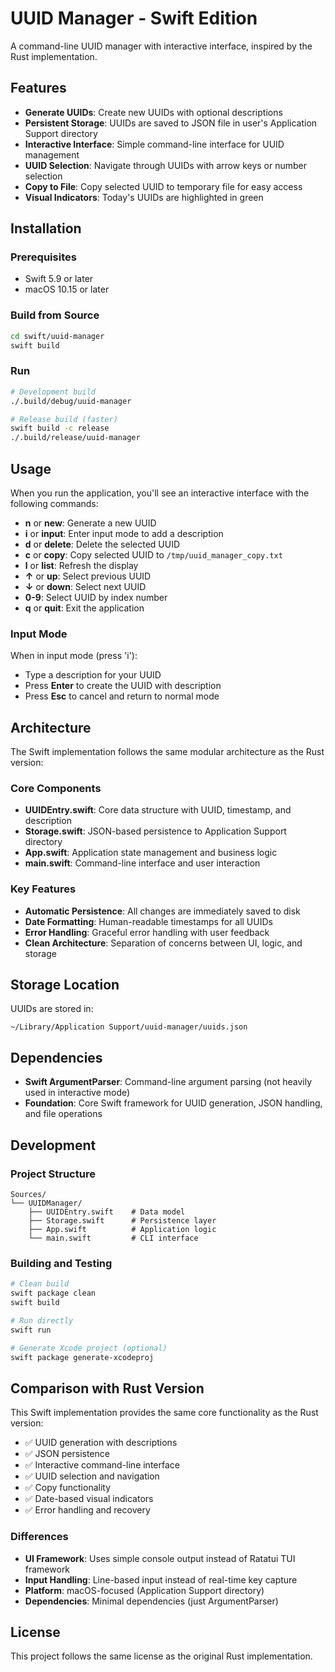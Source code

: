 # UUID Manager - Swift Edition

A command-line UUID manager with interactive interface, inspired by the Rust implementation.

## Features

- **Generate UUIDs**: Create new UUIDs with optional descriptions
- **Persistent Storage**: UUIDs are saved to JSON file in user's Application Support directory
- **Interactive Interface**: Simple command-line interface for UUID management
- **UUID Selection**: Navigate through UUIDs with arrow keys or number selection
- **Copy to File**: Copy selected UUID to temporary file for easy access
- **Visual Indicators**: Today's UUIDs are highlighted in green

## Installation

### Prerequisites

- Swift 5.9 or later
- macOS 10.15 or later

### Build from Source

```bash
cd swift/uuid-manager
swift build
```

### Run

```bash
# Development build
./.build/debug/uuid-manager

# Release build (faster)
swift build -c release
./.build/release/uuid-manager
```

## Usage

When you run the application, you'll see an interactive interface with the following commands:

- **n** or **new**: Generate a new UUID
- **i** or **input**: Enter input mode to add a description
- **d** or **delete**: Delete the selected UUID
- **c** or **copy**: Copy selected UUID to `/tmp/uuid_manager_copy.txt`
- **l** or **list**: Refresh the display
- **↑** or **up**: Select previous UUID
- **↓** or **down**: Select next UUID
- **0-9**: Select UUID by index number
- **q** or **quit**: Exit the application

### Input Mode

When in input mode (press 'i'):
- Type a description for your UUID
- Press **Enter** to create the UUID with description
- Press **Esc** to cancel and return to normal mode

## Architecture

The Swift implementation follows the same modular architecture as the Rust version:

### Core Components

- **UUIDEntry.swift**: Core data structure with UUID, timestamp, and description
- **Storage.swift**: JSON-based persistence to Application Support directory
- **App.swift**: Application state management and business logic
- **main.swift**: Command-line interface and user interaction

### Key Features

- **Automatic Persistence**: All changes are immediately saved to disk
- **Date Formatting**: Human-readable timestamps for all UUIDs
- **Error Handling**: Graceful error handling with user feedback
- **Clean Architecture**: Separation of concerns between UI, logic, and storage

## Storage Location

UUIDs are stored in:
```
~/Library/Application Support/uuid-manager/uuids.json
```

## Dependencies

- **Swift ArgumentParser**: Command-line argument parsing (not heavily used in interactive mode)
- **Foundation**: Core Swift framework for UUID generation, JSON handling, and file operations

## Development

### Project Structure

```
Sources/
└── UUIDManager/
    ├── UUIDEntry.swift    # Data model
    ├── Storage.swift      # Persistence layer
    ├── App.swift          # Application logic
    └── main.swift         # CLI interface
```

### Building and Testing

```bash
# Clean build
swift package clean
swift build

# Run directly
swift run

# Generate Xcode project (optional)
swift package generate-xcodeproj
```

## Comparison with Rust Version

This Swift implementation provides the same core functionality as the Rust version:

- ✅ UUID generation with descriptions
- ✅ JSON persistence
- ✅ Interactive command-line interface
- ✅ UUID selection and navigation
- ✅ Copy functionality
- ✅ Date-based visual indicators
- ✅ Error handling and recovery

### Differences

- **UI Framework**: Uses simple console output instead of Ratatui TUI framework
- **Input Handling**: Line-based input instead of real-time key capture
- **Platform**: macOS-focused (Application Support directory)
- **Dependencies**: Minimal dependencies (just ArgumentParser)

## License

This project follows the same license as the original Rust implementation.
